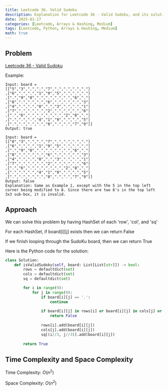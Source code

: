 ```yaml
---
title: Leetcode 36. Valid Sudoku
description: Explanation for Leetcode 36 - Valid Sudoku, and its solution in Python.
date: 2025-01-17
categories: [Leetcode, Arrays & Hashing, Medium]
tags: [Leetcode, Python, Arrays & Hashing, Medium]
math: true
---
```


## Problem
[Leetcode 36 - Valid Sudoku](https://leetcode.com/problems/valid-sudoku/description/)

Example:
```
Input: board = 
[["5","3",".",".","7",".",".",".","."]
,["6",".",".","1","9","5",".",".","."]
,[".","9","8",".",".",".",".","6","."]
,["8",".",".",".","6",".",".",".","3"]
,["4",".",".","8",".","3",".",".","1"]
,["7",".",".",".","2",".",".",".","6"]
,[".","6",".",".",".",".","2","8","."]
,[".",".",".","4","1","9",".",".","5"]
,[".",".",".",".","8",".",".","7","9"]]
Output: true

Input: board = 
[["8","3",".",".","7",".",".",".","."]
,["6",".",".","1","9","5",".",".","."]
,[".","9","8",".",".",".",".","6","."]
,["8",".",".",".","6",".",".",".","3"]
,["4",".",".","8",".","3",".",".","1"]
,["7",".",".",".","2",".",".",".","6"]
,[".","6",".",".",".",".","2","8","."]
,[".",".",".","4","1","9",".",".","5"]
,[".",".",".",".","8",".",".","7","9"]]
Output: false
Explanation: Same as Example 1, except with the 5 in the top left corner being modified to 8. Since there are two 8's in the top left 3x3 sub-box, it is invalid.
```

## Approach

We can solve this problem by having HashSet of each 'row', 'col', and 'sq'

For each HashSet, if board[i][j] exists then we can return False 

If we finish looping through the SudoKu board, then we can return True

Here is the Python code for the solution:
```python
class Solution:
    def isValidSudoku(self, board: List[List[str]]) -> bool:
        rows = defaultdict(set)
        cols = defaultdict(set)
        sq = defaultdict(set)

        for i in range(9):
            for j in range(9):
                if board[i][j] == '.':
                    continue
                
                if board[i][j] in rows[i] or board[i][j] in cols[j] or board[i][j] in sq[(i//3, j//3)]:
                    return False
                
                rows[i].add(board[i][j])
                cols[j].add(board[i][j])
                sq[(i//3, j//3)].add(board[i][j])
        
        return True
```
## Time Complexity and Space Complexity

Time Complexity: $O(n^2)$

Space Complexity: $O(n^2)$